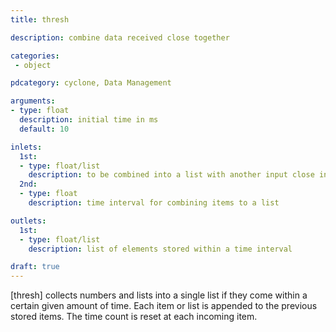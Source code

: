```yaml
---
title: thresh

description: combine data received close together

categories:
 - object

pdcategory: cyclone, Data Management

arguments:
- type: float
  description: initial time in ms
  default: 10

inlets:
  1st:
  - type: float/list
    description: to be combined into a list with another input close in time
  2nd:
  - type: float
    description: time interval for combining items to a list

outlets:
  1st:
  - type: float/list
    description: list of elements stored within a time interval

draft: true
---
```


[thresh] collects numbers and lists into a single list if they come within a certain given amount of time. Each item or list is appended to the previous stored items. The time count is reset at each incoming item.
